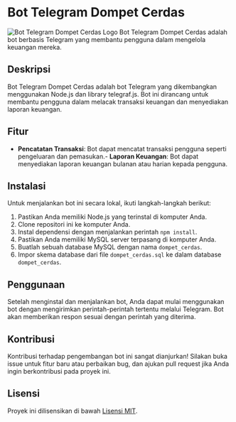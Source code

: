 # Bot Telegram Dompet Cerdas
![Bot Telegram Dompet Cerdas Logo](bot_logo.png)
Bot Telegram Dompet Cerdas adalah bot berbasis Telegram yang membantu pengguna dalam mengelola keuangan mereka.
## Deskripsi
Bot Telegram Dompet Cerdas adalah bot Telegram yang dikembangkan menggunakan Node.js dan library telegraf.js. Bot ini dirancang untuk membantu pengguna dalam melacak transaksi keuangan dan menyediakan laporan keuangan.
## Fitur
- **Pencatatan Transaksi**: Bot dapat mencatat transaksi pengguna seperti pengeluaran dan pemasukan.- **Laporan Keuangan**: Bot dapat menyediakan laporan keuangan bulanan atau harian kepada pengguna.
## Instalasi
Untuk menjalankan bot ini secara lokal, ikuti langkah-langkah berikut:
1. Pastikan Anda memiliki Node.js yang terinstal di komputer Anda.
2. Clone repositori ini ke komputer Anda.
3. Instal dependensi dengan menjalankan perintah `npm install`.
4. Pastikan Anda memiliki MySQL server terpasang di komputer Anda.
5. Buatlah sebuah database MySQL dengan nama `dompet_cerdas`.
6. Impor skema database dari file `dompet_cerdas.sql` ke dalam database `dompet_cerdas`.
## Penggunaan
Setelah menginstal dan menjalankan bot, Anda dapat mulai menggunakan bot dengan mengirimkan perintah-perintah tertentu melalui Telegram. Bot akan memberikan respon sesuai dengan perintah yang diterima.
## Kontribusi
Kontribusi terhadap pengembangan bot ini sangat dianjurkan! Silakan buka issue untuk fitur baru atau perbaikan bug, dan ajukan pull request jika Anda ingin berkontribusi pada proyek ini.
## Lisensi
Proyek ini dilisensikan di bawah [Lisensi MIT](LICENSE).
